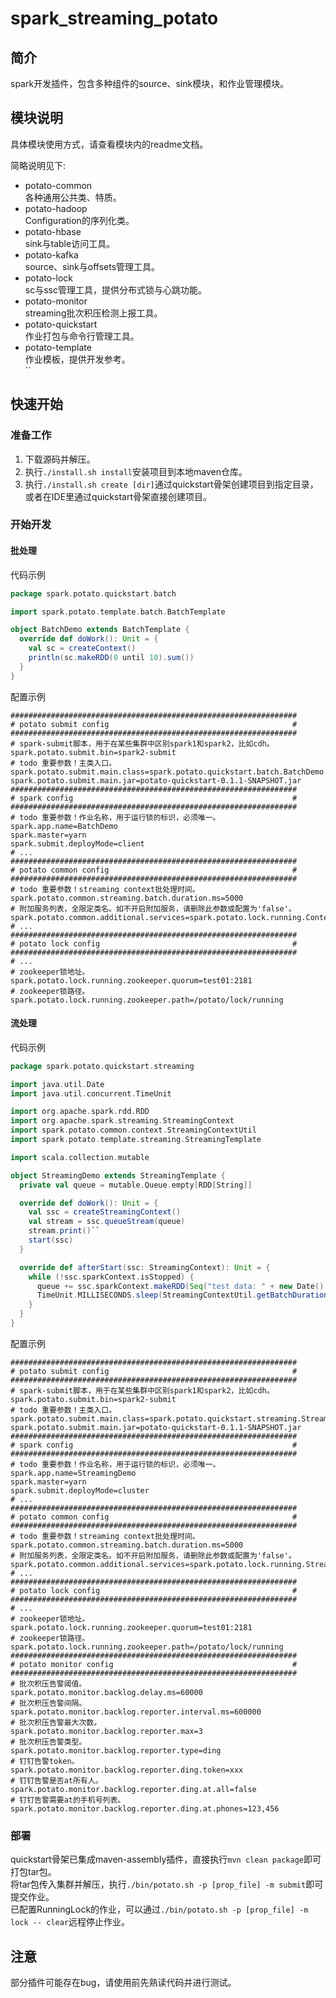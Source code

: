 # spark_streaming_potato

## 简介  
spark开发插件，包含多种组件的source、sink模块，和作业管理模块。  

## 模块说明  
具体模块使用方式，请查看模块内的readme文档。  

简略说明见下:    
* potato-common  
    各种通用公共类、特质。
* potato-hadoop  
    Configuration的序列化类。  
* potato-hbase  
    sink与table访问工具。
* potato-kafka  
    source、sink与offsets管理工具。  
* potato-lock  
    sc与ssc管理工具，提供分布式锁与心跳功能。  
* potato-monitor  
    streaming批次积压检测上报工具。  
* potato-quickstart  
    作业打包与命令行管理工具。  
* potato-template  
    作业模板，提供开发参考。  
``
## 快速开始  
### 准备工作  
1. 下载源码并解压。  
2. 执行`./install.sh install`安装项目到本地maven仓库。  
3. 执行`./install.sh create [dir]`通过quickstart骨架创建项目到指定目录，或者在IDE里通过quickstart骨架直接创建项目。  

### 开始开发    
#### 批处理  
代码示例
```scala
package spark.potato.quickstart.batch

import spark.potato.template.batch.BatchTemplate

object BatchDemo extends BatchTemplate {
  override def doWork(): Unit = {
    val sc = createContext()
    println(sc.makeRDD(0 until 10).sum())
  }
}
```  
配置示例
```properties
################################################################
# potato submit config                                         #
################################################################
# spark-submit脚本，用于在某些集群中区别spark1和spark2，比如cdh。
spark.potato.submit.bin=spark2-submit
# todo 重要参数！主类入口。
spark.potato.submit.main.class=spark.potato.quickstart.batch.BatchDemo
spark.potato.submit.main.jar=potato-quickstart-0.1.1-SNAPSHOT.jar
################################################################
# spark config                                                 #
################################################################
# todo 重要参数！作业名称，用于运行锁的标识，必须唯一。
spark.app.name=BatchDemo
spark.master=yarn
spark.submit.deployMode=client
# ...
################################################################
# potato common config                                         #
################################################################
# todo 重要参数！streaming context批处理时间。
spark.potato.common.streaming.batch.duration.ms=5000
# 附加服务列表，全限定类名。如不开启附加服务，请删除此参数或配置为'false'。
spark.potato.common.additional.services=spark.potato.lock.running.ContextRunningLockService
# ...
################################################################
# potato lock config                                           #
################################################################
# ...
# zookeeper锁地址。
spark.potato.lock.running.zookeeper.quorum=test01:2181
# zookeeper锁路径。
spark.potato.lock.running.zookeeper.path=/potato/lock/running
```  
#### 流处理  
代码示例  
```scala
package spark.potato.quickstart.streaming

import java.util.Date
import java.util.concurrent.TimeUnit

import org.apache.spark.rdd.RDD
import org.apache.spark.streaming.StreamingContext
import spark.potato.common.context.StreamingContextUtil
import spark.potato.template.streaming.StreamingTemplate

import scala.collection.mutable

object StreamingDemo extends StreamingTemplate {
  private val queue = mutable.Queue.empty[RDD[String]]

  override def doWork(): Unit = {
    val ssc = createStreamingContext()
    val stream = ssc.queueStream(queue)
    stream.print()``
    start(ssc)
  }

  override def afterStart(ssc: StreamingContext): Unit = {
    while (!ssc.sparkContext.isStopped) {
      queue += ssc.sparkContext.makeRDD(Seq("test data: " + new Date().toString))
      TimeUnit.MILLISECONDS.sleep(StreamingContextUtil.getBatchDuration(ssc).milliseconds)
    }
  }
}
```  
配置示例  
```properties
################################################################
# potato submit config                                         #
################################################################
# spark-submit脚本，用于在某些集群中区别spark1和spark2，比如cdh。
spark.potato.submit.bin=spark2-submit
# todo 重要参数！主类入口。
spark.potato.submit.main.class=spark.potato.quickstart.streaming.StreamingDemo
spark.potato.submit.main.jar=potato-quickstart-0.1.1-SNAPSHOT.jar
################################################################
# spark config                                                 #
################################################################
# todo 重要参数！作业名称，用于运行锁的标识，必须唯一。
spark.app.name=StreamingDemo
spark.master=yarn
spark.submit.deployMode=cluster
# ...
################################################################
# potato common config                                         #
################################################################
# todo 重要参数！streaming context批处理时间。
spark.potato.common.streaming.batch.duration.ms=5000
# 附加服务列表，全限定类名。如不开启附加服务，请删除此参数或配置为'false'。
spark.potato.common.additional.services=spark.potato.lock.running.StreamingRunningLockService,spark.potato.monitor.backlog.BacklogMonitorService
# ...
################################################################
# potato lock config                                           #
################################################################
# ...
# zookeeper锁地址。
spark.potato.lock.running.zookeeper.quorum=test01:2181
# zookeeper锁路径。
spark.potato.lock.running.zookeeper.path=/potato/lock/running
################################################################
# potato monitor config                                        #
################################################################
# 批次积压告警阈值。
spark.potato.monitor.backlog.delay.ms=60000
# 批次积压告警间隔。
spark.potato.monitor.backlog.reporter.interval.ms=600000
# 批次积压告警最大次数。
spark.potato.monitor.backlog.reporter.max=3
# 批次积压告警类型。
spark.potato.monitor.backlog.reporter.type=ding
# 钉钉告警token。
spark.potato.monitor.backlog.reporter.ding.token=xxx
# 钉钉告警是否at所有人。
spark.potato.monitor.backlog.reporter.ding.at.all=false
# 钉钉告警需要at的手机号列表。
spark.potato.monitor.backlog.reporter.ding.at.phones=123,456
```  
### 部署
quickstart骨架已集成maven-assembly插件，直接执行`mvn clean package`即可打包tar包。  
将tar包传入集群并解压，执行`./bin/potato.sh -p [prop_file] -m submit`即可提交作业。  
已配置RunningLock的作业，可以通过`./bin/potato.sh -p [prop_file] -m lock -- clear`远程停止作业。

## 注意  
部分插件可能存在bug，请使用前先熟读代码并进行测试。
